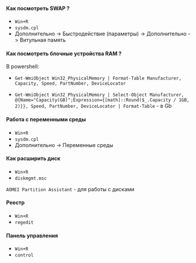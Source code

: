 
#### Как посмотреть SWAP ? 

- `Win+R`
- `sysdm.cpl`
- Дополнительно -> Быстродействие (параметры) -> Дополнительно -> Витульная память 


#### Как посмотреть блочные устройства RAM ? 

В powershell: 

- `Get-WmiObject Win32_PhysicalMemory | Format-Table Manufacturer, Capacity, Speed, PartNumber, DeviceLocator`   

- `Get-WmiObject Win32_PhysicalMemory | Select-Object Manufacturer, @{Name="Capacity(GB)";Expression={[math]::Round($_.Capacity / 1GB, 2)}}, Speed, PartNumber, DeviceLocator | Format-Table` - в Gb

#### Работа с переменными среды

- `Win+R`
- `sysdm.cpl`
- Дополнительно -> Переменные среды     

#### Как расширить диск

- `Win+R`
- `diskmgmt.msc`

`AOMEI Partition Assistant` - для работы с дисками

#### Реестр 

- `Win+R`
- `regedit` 

#### Панель управления

- `Win+R`
- `control`